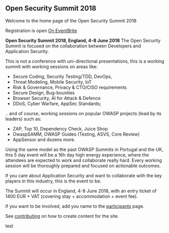 ## Open Security Summit 2018
 
Welcome to the home page of the Open Security Summit 2018

Registration is open [On EventBrite](https://eventbrite.be/tickets-external?eid=39825671656&ref=etckt) 

**Open Security Summit 2018, England, 4-8 June 2018**
The Open Security Summit is focused on the collaboration between Developers and Application Security.

This is not a conference with uni-directional presentations, this is a working summit with working sessions on areas like:
* Secure Coding, Security Testing/TDD, DevOps,
* Threat Modeling, Mobile Security, IoT
* Risk & Governance, Privacy & CTO/CISO requirements
* Secure Design, Bug-bounties
* Browser Security, AI for Attack & Defence
* DDoS, Cyber Warfare, AppSec Standards; 

.. and of course, working sessions on popular OWASP projects (lead by its leaders) such as:
* ZAP, Top 10, Dependency Check, Juice Shop
* OwaspSAMM, OWASP Guides (Testing, ASVS, Core Review)
* AppSensor and dozens more.

Using the same model as the past OWASP Summits in Portugal and the UK, this 5 day event will be a 16h day high energy experience, where the attendees are expected to work and collaborate really hard. Every working session will be thoroughly prepared and focused on actionable outcomes.


If you care about Application Security and want to collaborate with the key players in this industry, this is the event to be.

The Summit will occur in England, 4-8 June 2018, with an entry ticket of 1400 EUR + VAT (covering stay + accommodation + event fee).

If you want to be involved, add you name to the [participants](content/participant) page.

See [contributing](CONTRIBUTING.md) on how to create content for the site.

test
